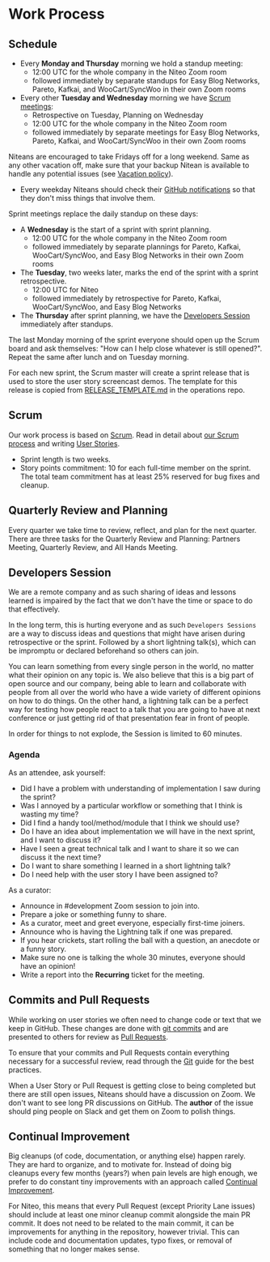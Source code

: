 # Work Process

## Schedule

* Every **Monday and Thursday** morning we hold a standup meeting:
   * 12:00 UTC for the whole company in the Niteo Zoom room
   * followed immediately by separate standups for Easy Blog Networks, Pareto, Kafkai, and WooCart/SyncWoo in their own Zoom rooms
* Every other **Tuesday and Wednesday** morning we have [Scrum meetings](https://github.com/teamniteo/handbook/blob/master/2_Operations/scrum.md):
   * Retrospective on Tuesday, Planning on Wednesday
   * 12:00 UTC for the whole company in the Niteo Zoom room
   * followed immediately by separate meetings for Easy Blog Networks, Pareto, Kafkai, and WooCart/SyncWoo in their own Zoom rooms

Niteans are encouraged to take Fridays off for a long weekend. Same as any other vacation off, make sure that your backup Nitean is available to handle any potential issues (see [Vacation policy](https://github.com/teamniteo/handbook/blob/master/5_People/benefits.md#vacation)).

* Every weekday Niteans should check their [GitHub notifications](https://github.com/notifications) so that they don't miss things that involve them.

Sprint meetings replace the daily standup on these days:

 * A **Wednesday** is the start of a sprint with sprint planning.
   * 12:00 UTC for the whole company in the Niteo Zoom room
   * followed immediately by separate plannings for Pareto, Kafkai, WooCart/SyncWoo, and Easy Blog Networks in their own Zoom rooms
 * The **Tuesday**, two weeks later, marks the end of the sprint with a sprint retrospective.
   * 12:00 UTC for Niteo
   * followed immediately by retrospective for Pareto, Kafkai, WooCart/SyncWoo, and Easy Blog Networks
 * The **Thursday** after sprint planning, we have the [Developers Session](#developers-session) immediately after standups.
 
The last Monday morning of the sprint everyone should open up the Scrum board and ask themselves: "How can I help close whatever is still opened?". Repeat the same after lunch and on Tuesday morning.

For each new sprint, the Scrum master will create a sprint release that is used to store the user story screencast demos. The template for this release is copied from [RELEASE_TEMPLATE.md](https://github.com/teamniteo/operations/raw/master/.github/RELEASE_TEMPLATE.md) in the operations repo.

## Scrum

Our work process is based on [Scrum](https://en.wikipedia.org/wiki/Scrum_(software_development)). Read in detail about [our Scrum process](scrum.md) and writing [User Stories](user-stories.md).

 * Sprint length is two weeks.
 * Story points commitment: 10 for each full-time member on the sprint. The total team commitment has at least 25% reserved for bug fixes and cleanup.

## Quarterly Review and Planning

Every quarter we take time to review, reflect, and plan for the next quarter. There are three tasks for the Quarterly Review and Planning: Partners Meeting, Quarterly Review, and All Hands Meeting.

## Developers Session

We are a remote company and as such sharing of ideas and lessons learned is impaired by the fact that we don't have the time or space to do that effectively.

In the long term, this is hurting everyone and as such `Developers Sessions` are a way to discuss ideas and questions that might have arisen during retrospective or the sprint. Followed by a short lightning talk(s), which can be impromptu or declared beforehand so others can join.

You can learn something from every single person in the world, no matter what their opinion on any topic is. We also believe that this is a big part of open source and our company, being able to learn and collaborate with people from all over the world who have a wide variety of different opinions on how to do things. On the other hand, a lightning talk can be a perfect way for testing how people react to a talk that you are going to have at next conference or just getting rid of that presentation fear in front of people.

In order for things to not explode, the Session is limited to 60 minutes.

### Agenda

As an attendee, ask yourself:

- Did I have a problem with understanding of implementation I saw during the sprint?
- Was I annoyed by a particular workflow or something that I think is wasting my time?
- Did I find a handy tool/method/module that I think we should use?
- Do I have an idea about implementation we will have in the next sprint, and I want to discuss it?
- Have I seen a great technical talk and I want to share it so we can discuss it the next time?
- Do I want to share something I learned in a short lightning talk?
- Do I need help with the user story I have been assigned to?

As a curator:

- Announce in #development Zoom session to join into.
- Prepare a joke or something funny to share.
- As a curator, meet and greet everyone, especially first-time joiners.
- Announce who is having the Lightning talk if one was prepared.
- If you hear crickets, start rolling the ball with a question, an anecdote or a funny story.
- Make sure no one is talking the whole 30 minutes, everyone should have an opinion!
- Write a report into the **Recurring** ticket for the meeting.

## Commits and Pull Requests

While working on user stories we often need to change code or text that we keep in GitHub. These changes are done with [git commits](https://help.github.com/articles/github-glossary/#commit) and are presented to others for review as [Pull Requests](https://help.github.com/articles/about-pull-requests/).

To ensure that your commits and Pull Requests contain everything necessary for a successful review, read through the [Git](/3_Development/git.md) guide for the best practices.

When a User Story or Pull Request is getting close to being completed but there are still open issues, Niteans should have a discussion on Zoom. We don't want to see long PR discussions on GitHub. The **author** of the issue should ping people on Slack and get them on Zoom to polish things.

## Continual Improvement

Big cleanups (of code, documentation, or anything else) happen rarely. They are hard to organize, and to motivate for. Instead of doing big cleanups every few months (years?) when pain levels are high enough, we prefer to do constant tiny improvements with an approach called [Continual Improvement](https://en.wikipedia.org/wiki/Continual_improvement_process).

For Niteo, this means that every Pull Request (except Priority Lane issues) should include at least one minor cleanup commit alongside the main PR commit. It does not need to be related to the main commit, it can be improvements for anything in the repository, however trivial. This can include code and documentation updates, typo fixes, or removal of something that no longer makes sense.
